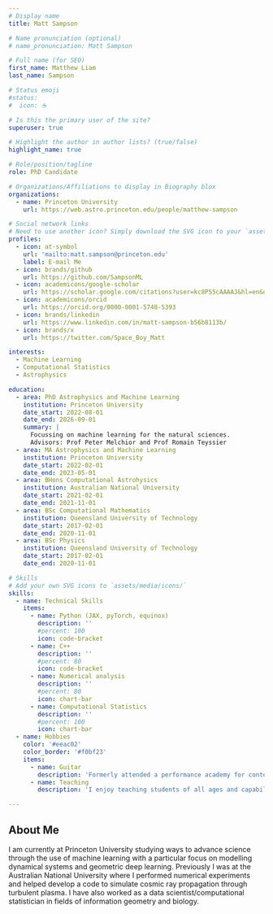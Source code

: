 ```yaml
---
# Display name
title: Matt Sampson

# Name pronunciation (optional)
# name_pronunciation: Matt Sampson

# Full name (for SEO)
first_name: Matthew Liam
last_name: Sampson

# Status emoji
#status:
#  icon: ☕️

# Is this the primary user of the site?
superuser: true

# Highlight the author in author lists? (true/false)
highlight_name: true

# Role/position/tagline
role: PhD Candidate

# Organizations/Affiliations to display in Biography blox
organizations:
  - name: Princeton University
    url: https://web.astro.princeton.edu/people/matthew-sampson

# Social network links
# Need to use another icon? Simply download the SVG icon to your `assets/media/icons/` folder.
profiles:
  - icon: at-symbol
    url: 'mailto:matt.sampson@princeton.edu'
    label: E-mail Me
  - icon: brands/github
    url: https://github.com/SampsonML
  - icon: academicons/google-scholar
    url: https://scholar.google.com/citations?user=kc8P55cAAAAJ&hl=en&oi=sra
  - icon: academicons/orcid
    url: https://orcid.org/0000-0001-5748-5393
  - icon: brands/linkedin
    url: https://www.linkedin.com/in/matt-sampson-b56b8113b/
  - icon: brands/x
    url: https://twitter.com/Space_Boy_Matt

interests:
  - Machine Learning
  - Computational Statistics
  - Astrophysics

education:
  - area: PhD Astrophysics and Machine Learning
    institution: Princeton University
    date_start: 2022-08-01
    date_end: 2026-09-01
    summary: |
      Focussing on machine learning for the natural sciences.
      Advisors: Prof Peter Melchior and Prof Romain Teyssier
  - area: MA Astrophysics and Machine Learning
    institution: Princeton University
    date_start: 2022-02-01
    date_end: 2023-05-01
  - area: BHons Computational Astrohysics
    institution: Australian National University
    date_start: 2021-02-01
    date_end: 2021-11-01
  - area: BSc Computational Mathematics
    institution: Queensland University of Technology
    date_start: 2017-02-01
    date_end: 2020-11-01
  - area: BSc Physics
    institution: Queensland University of Technology
    date_start: 2017-02-01
    date_end: 2020-11-01

# Skills
# Add your own SVG icons to `assets/media/icons/`
skills:
  - name: Technical Skills
    items:
      - name: Python (JAX, pyTorch, equinox)
        description: ''
        #percent: 100
        icon: code-bracket
      - name: C++
        description: ''
        #percent: 80
        icon: code-bracket
      - name: Numerical analysis
        description: ''
        #percent: 80
        icon: chart-bar
      - name: Computational Statistics
        description: ''
        #percent: 100
        icon: chart-bar
  - name: Hobbies
    color: '#eeac02'
    color_border: '#f0bf23'
    items:
      - name: Guitar
        description: 'Formerly attended a performance academy for contempory guitar, these days just play for fun'
      - name: Teaching
        description: 'I enjoy teaching students of all ages and capabilities about mathematics/physics/CS whether through the university of in my own time'

---
```


## About Me

I am currently at Princeton University studying ways to advance science through the use of machine learning with a particular focus on modelling dynamical systems and geometric deep learning. Previously I was at the Australian National University where I performed numerical experiments and helped develop a code to simulate cosmic ray propagation through turbulent plasma. I have also worked as a data scientist/computational statistician in fields of information geometry and biology.
